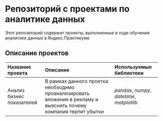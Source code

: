# Репозиторий с проектами по аналитике данных

Этот репозиторий содержит проекты, выполненные в ходе обучения аналитике данных в Яндекс.Практикуме

## Описание проектов

| Название проекта | Описание | Используемые библиотеки | 
| :---------------------- | :---------------------- | :---------------------- |
| Анализ бизнес показателей | В рамках данного проетка необходимо проанализировать вложения в рекламу и выяснить почему компания терпит убытки| *pandas*, *numpy*, *datetime*, *matplotlib* |
